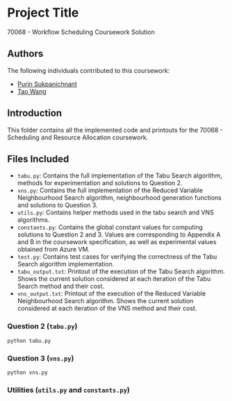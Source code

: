 # Project Title

70068 - Workflow Scheduling Coursework Solution  

## Authors

The following individuals contributed to this coursework:

- [Purin Sukpanichnant](ps1620)
- [Tao Wang](tw520) 

## Introduction

This folder contains all the implemented code and printouts for the 70068 - Scheduling and Resource Allocation coursework. 

## Files Included

- `tabu.py`: Contains the full implementation of the Tabu Search algorithm, methods for experimentation and solutions to Question 2.
- `vns.py`: Contains the full implementation of the Reduced Variable Neighbourhood Search algorithm, neighbourhood generation functions and solutions to Question 3.
- `utils.py`: Contains helper methods used in the tabu search and VNS algorithms.
- `constants.py`: Contains the global constant values for computing solutions to Question 2 and 3. Values are corresponding to 
Appendix A and B in the coursework specification, as well as experimental values obtained from Azure VM.    
- `test.py`: Contains test cases for verifying the correctness of the Tabu Search algorithm implementation. 
- `tabu_output.txt`: Printout of the execution of the Tabu Search algorithm. Shows the current solution considered at each iteration of the Tabu Search method and their cost.
- `vns_output.txt`: Printout of the execution of the Reduced Variable Neighbourhood Search algorithm. Shows the current solution considered at each iteration of the VNS method and their cost.

### Question 2 (`tabu.py`)

`python tabu.py`


### Question 3 (`vns.py`)

`python vns.py`

### Utilities (`utils.py` and `constants.py`)
